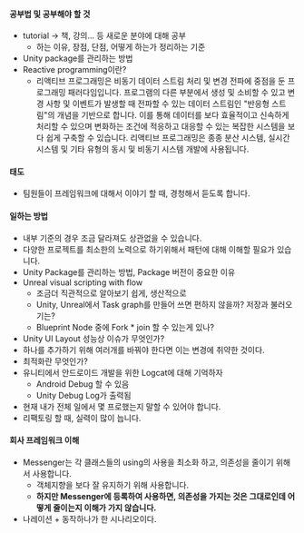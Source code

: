 #### 공부법 및 공부해야 할 것
* tutorial -> 책, 강의... 등 새로운 분야에 대해 공부
  * 하는 이유, 장점, 단점, 어떻게 하는가 정리하는 기준
* Unity package를 관리하는 방법
* Reactive programming이란?
  * 리액티브 프로그래밍은 비동기 데이터 스트림 처리 및 변경 전파에 중점을 둔 프로그래밍 패러다임입니다. 프로그램의 다른 부분에서 생성 및 소비할 수 있고 변경 사항 및 이벤트가 발생할 때 전파할 수 있는 데이터 스트림인 "반응형 스트림"의 개념을 기반으로 합니다. 이를 통해 데이터를 보다 효율적이고 신속하게 처리할 수 있으며 변화하는 조건에 적응하고 대응할 수 있는 복잡한 시스템을 보다 쉽게 ​​구축할 수 있습니다. 리액티브 프로그래밍은 종종 분산 시스템, 실시간 시스템 및 기타 유형의 동시 및 비동기 시스템 개발에 사용됩니다.

#### 태도
* 팀원들이 프레임워크에 대해서 이야기 할 때, 경청해서 듣도록 합니다.

#### 일하는 방법
* 내부 기준의 경우 조금 달라져도 상관없을 수 있습니다.
* 다양한 프로젝트를 최소한의 노력으로 하기위해서 패턴에 대해 이해할 필요가 있습니다.
* Unity Package를 관리하는 방법, Package 버전이 중요한 이유
* Unreal visual scripting with flow
  * 조금더 직관적으로 알아보기 쉽게, 생산적으로
  * Unity, Unreal에서 Task graph를 만들어 쓰면 편하지 않을까? 저장과 불러오기는?
  * Blueprint Node 중에 Fork * join 할 수 있는게 있나?
* Unity UI Layout 성능상 이슈가 무엇인가?
* 하나를 추가하기 위해 여러개를 바꿔야 한다면 이는 변경에 취약한 것이다.
* 최적화란 무엇인가?
* 유니티에서 안드로이드 개발을 위한 Logcat에 대해 기억하자
  * Android Debug 할 수 있음
  * Unity Debug Log가 출력됨
* 현재 내가 전체 일에서 몇 프로했는지 말할 수 있어야 합니다.
* 리팩토링 할 때, 실력이 많이 늡니다.

#### 회사 프레임워크 이해
* Messenger는 각 클래스들의 using의 사용을 최소화 하고, 의존성을 줄이기 위해서 사용합니다.
  * 객체지향을 보다 잘 유지하기 위해 사용합니다.
  * <b>하지만 Messenger에 등록하여 사용하면, 의존성을 가지는 것은 그대로인데 어떻게 줄이는지 이해가 가지 않습니다.</b>
* 나레이션 + 동작하나가 한 시나리오이다.